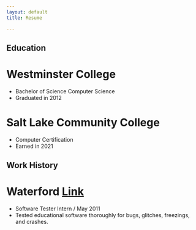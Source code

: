 ```yaml
---
layout: default
title: Resume

---
```


## Education

# Westminster College
- Bachelor of Science Computer Science
- Graduated in 2012

# Salt Lake Community College
- Computer Certification
- Earned in 2021

## Work History

# Waterford [Link](https://www.waterford.org/)
- Software Tester Intern / May 2011
- Tested educational software thoroughly for bugs, glitches, freezings, and crashes.
